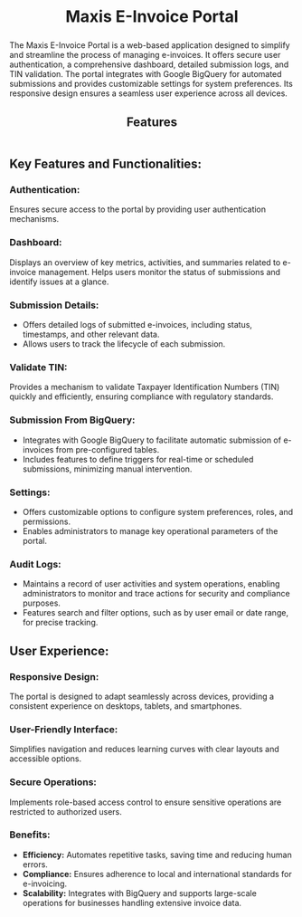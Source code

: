<div align="center" style="margin-bottom: 5%;">
    <h1>Maxis E-Invoice Portal</h1>
</div>

The Maxis E-Invoice Portal is a web-based application designed to simplify and streamline the process of managing e-invoices. It offers secure user authentication, a comprehensive dashboard, detailed submission logs, and TIN validation. The portal integrates with Google BigQuery for automated submissions and provides customizable settings for system preferences. Its responsive design ensures a seamless user experience across all devices.

<div align="center" style="margin-top: 5%;">
    <h2>Features</h2>
</div>

<style>
  .grid-container {
    display: grid;
    grid-template-columns: repeat(auto-fit, minmax(400px, 1fr));
    gap: 20px;
    margin-top: 20px;
    padding: 0 20px;
  }
  .grid-item {
    background-color: #ffffff;
    border: 1px solid #e0e0e0;
    border-radius: 12px;
    padding: 20px;
    text-align: center;
    transition: transform 0.3s, box-shadow 0.3s;
    box-shadow: 0 2px 4px rgba(0, 0, 0, 0.1);
  }
  .grid-item:hover {
    transform: translateY(-10px);
    box-shadow: 0 8px 16px rgba(0, 0, 0, 0.2);
  }
  .grid-item img {
    width: 100px;
    height: 100px; 
    object-fit: contain; 
    margin-bottom: 15px;
  }
  .grid-item h3 {
    margin: 15px 0;
    font-size: 1.4em;
    color: #333;
  }
</style>

<div class="grid-container" id="features-grid"></div>

<script>
  const features = [
    { title: 'Authentication', logo: '_media/readme/authentication.svg', link: '#/_authentication' },
    { title: 'Dashboard', logo: '_media/readme/dashboard.svg', link: '#/_dashboard' },
    { title: 'Submission Details', logo: '_media/readme/submissionDetails.svg', link: '#/_submission_details' },
    { title: 'Validate Tin', logo: '_media/readme/validateTin.svg', link: '#/_validate_tin' },
    { title: 'Submission From BQ', logo: '_media/readme/submissionFromBQ.svg', link: '#/_submission_from_bq' },
    { title: 'Settings', logo: '_media/readme/settings.svg', link: '#/_settings' }
  ];

  const gridContainer = document.getElementById('features-grid');

  features.forEach(feature => {
    const gridItem = document.createElement('a');
    gridItem.href = feature.link;
    gridItem.className = 'grid-item';
    gridItem.innerHTML = `
      <img src="${feature.logo}" alt="${feature.title} Logo">
      <h3>${feature.title}</h3>
    `;
    gridContainer.appendChild(gridItem);
  });
</script>

## Key Features and Functionalities:

### Authentication:

Ensures secure access to the portal by providing user authentication mechanisms.

### Dashboard:

Displays an overview of key metrics, activities, and summaries related to e-invoice management.
Helps users monitor the status of submissions and identify issues at a glance.

### Submission Details:
- Offers detailed logs of submitted e-invoices, including status, timestamps, and other relevant data.
- Allows users to track the lifecycle of each submission.

### Validate TIN:

Provides a mechanism to validate Taxpayer Identification Numbers (TIN) quickly and efficiently, ensuring compliance with regulatory standards.


### Submission From BigQuery:

- Integrates with Google BigQuery to facilitate automatic submission of e-invoices from pre-configured tables.
- Includes features to define triggers for real-time or scheduled submissions, minimizing manual intervention.

### Settings:

- Offers customizable options to configure system preferences, roles, and permissions.
- Enables administrators to manage key operational parameters of the portal.


### Audit Logs:

- Maintains a record of user activities and system operations, enabling administrators to monitor and trace actions for security and compliance purposes.
- Features search and filter options, such as by user email or date range, for precise tracking.


## User Experience:

### Responsive Design: 

The portal is designed to adapt seamlessly across devices, providing a consistent experience on desktops, tablets, and smartphones.

### User-Friendly Interface: 

Simplifies navigation and reduces learning curves with clear layouts and accessible options.

### Secure Operations: 
Implements role-based access control to ensure sensitive operations are restricted to authorized users.

### Benefits:
- **Efficiency:** Automates repetitive tasks, saving time and reducing human errors.
- **Compliance:** Ensures adherence to local and international standards for e-invoicing.
- **Scalability:** Integrates with BigQuery and supports large-scale operations for businesses handling extensive invoice data.